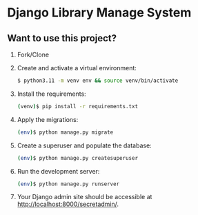 # Django Library Manage System

## Want to use this project?

1. Fork/Clone

1. Create and activate a virtual environment:

    ```sh
    $ python3.11 -m venv env && source venv/bin/activate
    ```

1. Install the requirements:

    ```sh
    (venv)$ pip install -r requirements.txt
    ```

1. Apply the migrations:

    ```sh
    (env)$ python manage.py migrate
    ```

1. Create a superuser and populate the database:

    ```sh
    (env)$ python manage.py createsuperuser
    ```

1. Run the development server:

    ```sh
    (env)$ python manage.py runserver
    ```

1. Your Django admin site should be accessible at [http://localhost:8000/secretadmin/](http://localhost:8000/secretadmin/).